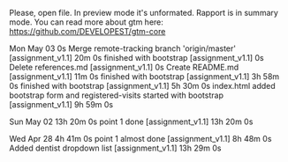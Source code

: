 Please, open file. In preview mode it's unformated.
Rapport is in summary mode. You can read more about gtm here: 
https://github.com/DEVELOPEST/gtm-core

Mon May 03
            0s Merge remote-tracking branch 'origin/master' [assignment_v1.1]
       20m  0s finished with bootstrap [assignment_v1.1]
            0s Delete references.md [assignment_v1.1]
            0s Create README.md [assignment_v1.1]
       11m  0s finished with bootstrap [assignment_v1.1]
    3h 58m  0s finished with bootstrap [assignment_v1.1]
    5h 30m  0s index.html added bootstrap form and registered-visits started with bootstrap [assignment_v1.1]
    9h 59m  0s

Sun May 02
   13h 20m  0s point 1 done [assignment_v1.1]
   13h 20m  0s

Wed Apr 28
    4h 41m  0s point 1 almost done [assignment_v1.1]
    8h 48m  0s Added dentist dropdown list [assignment_v1.1]
   13h 29m  0s
